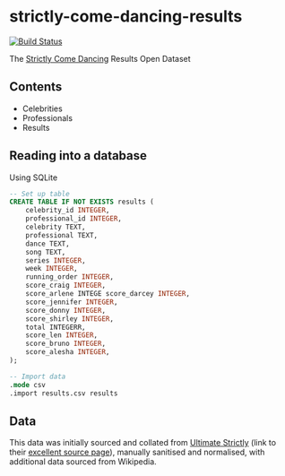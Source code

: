 # strictly-come-dancing-results

[![Build Status](https://travis-ci.org/mrwilson/strictly-come-dancing-results.svg?branch=master)](https://travis-ci.org/mrwilson/strictly-come-dancing-results)

The [Strictly Come Dancing](http://www.bbc.co.uk/strictlycomedancing/) Results Open Dataset

## Contents

 * Celebrities
 * Professionals
 * Results

## Reading into a database

Using SQLite

```sql
-- Set up table
CREATE TABLE IF NOT EXISTS results (
    celebrity_id INTEGER,
    professional_id INTEGER,
    celebrity TEXT,
    professional TEXT,
    dance TEXT,
    song TEXT,
    series INTEGER,
    week INTEGER,
    running_order INTEGER,
    score_craig INTEGER,
    score_arlene INTEGE score_darcey INTEGER,
    score_jennifer INTEGER,
    score_donny INTEGER,
    score_shirley INTEGER,
    total INTEGERR,
    score_len INTEGER,
    score_bruno INTEGER,
    score_alesha INTEGER,
);

-- Import data
.mode csv
.import results.csv results
```

## Data

This data was initially sourced and collated from [Ultimate Strictly](http://www.ultimatestrictly.com/) (link to their [excellent source page](http://www.ultimatestrictly.com/acknowledgements/)), manually sanitised and normalised, with additional data sourced from Wikipedia.

